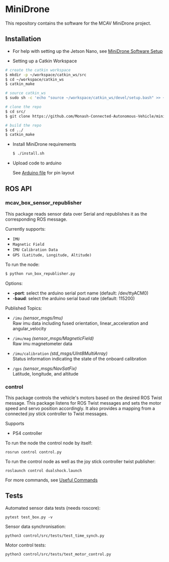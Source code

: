 # MiniDrone 

This repository contains the software for the MCAV MiniDrone project.

## Installation

- For help with setting up the Jetson Nano, see [MiniDrone Software Setup](https://docs.google.com/document/u/1/d/16hTuHI0GkWB7Fz8jkYoRb6zCtv_vSotQT3AZyo3yxcA/edit?usp=drive_web&ouid=101896295474612094790)

- Setting up a Catkin Workspace 

```bash
# create the catkin workspace
$ mkdir -p ~/workspace/catkin_ws/src
$ cd ~/workspace/catkin_ws
$ catkin_make

# source catkin_ws 
$ sudo sh -c 'echo "source ~/workspace/catkin_ws/devel/setup.bash" >> ~/.bashrc'

# clone the repo
$ cd src/
$ git clone https://github.com/Monash-Connected-Autonomous-Vehicle/minidrone.git

# build the repo
$ cd ../    
$ catkin_make
  ```

- Install MiniDrone requirements

  ```bash
  $ ./install.sh 
  ```

- Upload code to arduino

  See [Arduino file](box_republisher/box_sensor_raw/box_sensor_raw.ino) for  pin layout

## ROS API

### mcav_box_sensor_republisher
This package reads sensor data over Serial and republishes it as the corresponding ROS message.

Currently supports:
* `IMU`
* `Magnetic Field`
* `IMU Calibration Data`
* `GPS (Latitude, Longitude, Altitude)`


To run the node:

```bash
$ python run_box_republisher.py 
```

Options:
- **-port**: select the arduino serial port name (default: /dev/ttyACM0)
- **-baud**: select the arduino serial baud rate (default: 115200)

Published Topics:
* `/imu` *(sensor_msgs/Imu)*\
Raw imu data including fused orientation, linear_acceleration
and angular_velocity

* `/imu/mag` *(sensor_msgs/MagneticField)*\
Raw imu magnetometer data

* `/imu/calibration` *(std_msgs/UInt8MultiArray)* \
 Status information indicating the state of the onboard calibration

* `/gps` *(sensor_msgs/NavSatFix)*\
Latitude, longitude, and altitude


### control
This package controls the vehicle's motors based on the desired ROS Twist message.
This package listens for ROS Twist messages and sets the motor speed and servo position accordingly. It also provides a mapping from a connected joy stick controller to Twist messages.

Supports
- PS4 controller

To run the node the control node by itself:

`rosrun control control.py`

To run the control node as well as the joy stick controller twist publisher:

`roslaunch control dualshock.launch`

For more commands, see [Useful Commands](/useful_cmds.md)

## Tests

Automated sensor data tests (needs roscore):

` pytest test_box.py -v `

Sensor data synchronisation:

` python3 control/src/tests/test_time_synch.py `

Motor control tests:

` python3 control/src/tests/test_motor_control.py `

